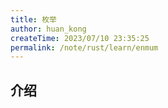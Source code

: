 ```yaml
---
title: 枚举
author: huan_kong
createTime: 2023/07/10 23:35:25
permalink: /note/rust/learn/enmum
---
```


## 介绍

~~~ rust

~~~
